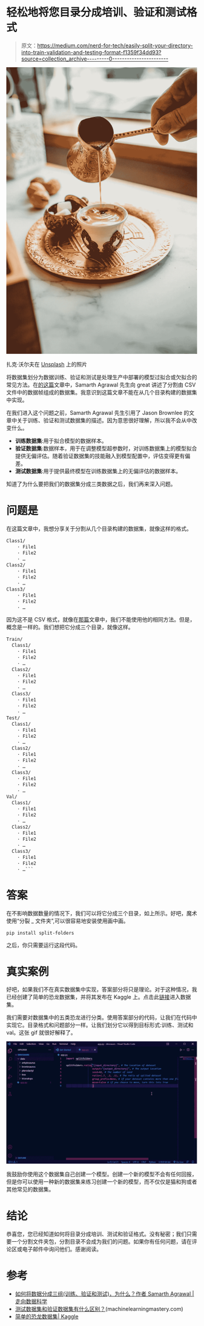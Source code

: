 # 轻松地将您目录分成培训、验证和测试格式

> 原文：<https://medium.com/nerd-for-tech/easily-split-your-directory-into-train-validation-and-testing-format-f1359f34dd93?source=collection_archive---------0----------------------->

![](img/ba3e31b23af54c42e4878bfd6f2cfbd5.png)

扎克·沃尔夫在 [Unsplash](https://unsplash.com/?utm_source=unsplash&utm_medium=referral&utm_content=creditCopyText) 上的照片

将数据集划分为数据训练、验证和测试是处理生产中部署的模型过拟合或欠拟合的常见方法。在[的这篇](https://towardsdatascience.com/how-to-split-data-into-three-sets-train-validation-and-test-and-why-e50d22d3e54c)文章中，Samarth Agrawal 先生向 great 讲述了分割由 CSV 文件中的数据帧组成的数据集。我意识到这篇文章不能在从几个目录构建的数据集中实现。

在我们进入这个问题之前，Samarth Agrawal 先生引用了 Jason Brownlee 的文章中关于训练、验证和测试数据集的描述。因为意思很好理解，所以我不会从中改变什么。

*   **训练数据集**:用于拟合模型的数据样本。
*   **验证数据集**:数据样本，用于在调整模型超参数时，对训练数据集上的模型拟合提供无偏评估。随着验证数据集的技能融入到模型配置中，评估变得更有偏差。
*   **测试数据集**:用于提供最终模型在训练数据集上的无偏评估的数据样本。

知道了为什么要把我们的数据集分成三类数据之后，我们再来深入问题。

# 问题是

在这篇文章中，我想分享关于分割从几个目录构建的数据集，就像这样的格式。

```
Class1/
    · File1
    · File2
    · …
Class2/
    · File1
    · File2
    · …
Class3/
    · File1
    · File2
    · …
```

因为这不是 CSV 格式，就像在[那篇](https://towardsdatascience.com/how-to-split-data-into-three-sets-train-validation-and-test-and-why-e50d22d3e54c)文章中，我们不能使用他的相同方法。但是，概念是一样的。我们想把它分成三个目录，就像这样。

```
Train/
  Class1/
    · File1
    · File2
    · …
  Class2/
    · File1
    · File2
    · … 
  Class3/
    · File1
    · File2
    · …
Test/
  Class1/
    · File1
    · File2
    · …
  Class2/
    · File1
    · File2
    · … 
  Class3/
    · File1
    · File2
    · …
Val/
  Class1/
    · File1
    · File2
    · …
  Class2/
    · File1
    · File2
    · … 
  Class3/
    · File1
    · File2
    · …```
```

# 答案

在不影响数据数量的情况下，我们可以将它分成三个目录，如上所示。好吧，魔术使用“分裂 _ 文件夹”,可以很容易地安装使用画中画。

```
pip install split-folders
```

之后，你只需要运行这段代码。

# 真实案例

好吧，如果我们不在真实数据集中实现，答案部分将只是理论。对于这种情况，我已经创建了简单的恐龙数据集，并将其发布在 Kaggle 上。点击此[链接](https://www.kaggle.com/datasets/cmglonly/simple-dinosurus-dataset)进入数据集。

我们需要对数据集中的五类恐龙进行分类。使用答案部分的代码，让我们在代码中实现它。目录格式和问题部分一样。让我们划分它以得到目标形式:训练、测试和 val。这张 gif 就很好解释了。

![](img/bb1dbf755781ac400411d18612a4f6d6.png)

我鼓励你使用这个数据集自己创建一个模型。创建一个新的模型不会有任何回报，但是你可以使用一种新的数据集来练习创建一个新的模型，而不仅仅是猫和狗或者其他常见的数据集。

# 结论

恭喜您，您已经知道如何将目录分成培训、测试和验证格式。没有秘密；我们只需要一个分割文件夹包，分割目录不会成为我们的问题。如果你有任何问题，请在评论区或电子邮件中询问他们。感谢阅读。

# 参考

*   [如何将数据分成三组(训练、验证和测试)，为什么？作者 Samarth Agrawal |走向数据科学](https://towardsdatascience.com/how-to-split-data-into-three-sets-train-validation-and-test-and-why-e50d22d3e54c)
*   [测试数据集和验证数据集有什么区别？](https://machinelearningmastery.com/difference-test-validation-datasets/)(machinelearningmastery.com)
*   [简单的恐龙数据集| Kaggle](https://www.kaggle.com/datasets/cmglonly/simple-dinosurus-dataset)